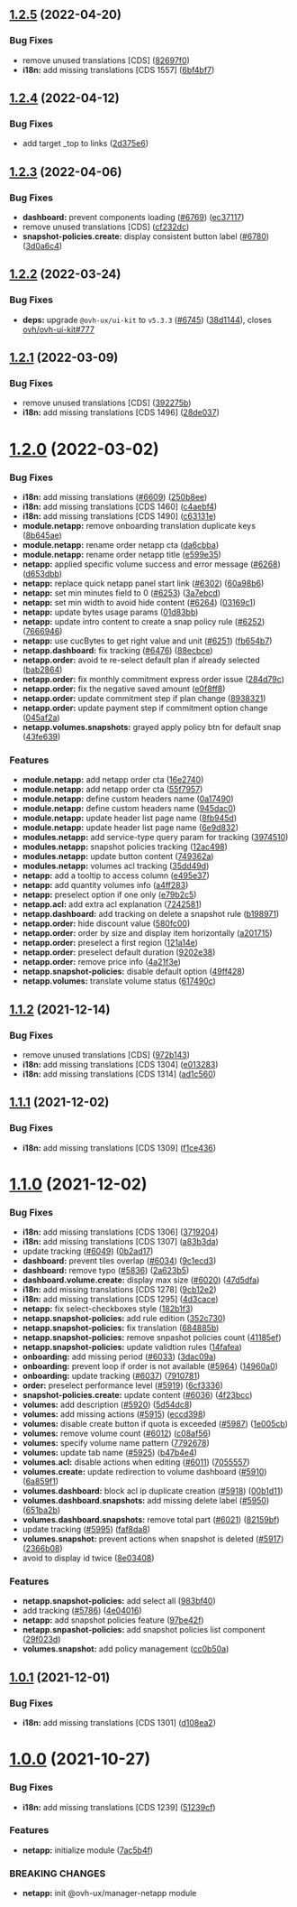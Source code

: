 ## [1.2.5](https://github.com/ovh/manager/compare/@ovh-ux/manager-netapp@1.2.4...@ovh-ux/manager-netapp@1.2.5) (2022-04-20)


### Bug Fixes

* remove unused translations [CDS] ([82697f0](https://github.com/ovh/manager/commit/82697f0b914cea21ff58f1ecda1ee70d41e31b94))
* **i18n:** add missing translations [CDS 1557] ([6bf4bf7](https://github.com/ovh/manager/commit/6bf4bf7aeda1592c457c842ba28b3a89bf53a9d7))



## [1.2.4](https://github.com/ovh/manager/compare/@ovh-ux/manager-netapp@1.2.3...@ovh-ux/manager-netapp@1.2.4) (2022-04-12)


### Bug Fixes

* add target _top to links ([2d375e6](https://github.com/ovh/manager/commit/2d375e6ac23773f6d4f9780aa3fa8df903692adc))



## [1.2.3](https://github.com/ovh/manager/compare/@ovh-ux/manager-netapp@1.2.2...@ovh-ux/manager-netapp@1.2.3) (2022-04-06)


### Bug Fixes

* **dashboard:** prevent components loading ([#6769](https://github.com/ovh/manager/issues/6769)) ([ec37117](https://github.com/ovh/manager/commit/ec3711771a8900ccb8a83c31f0f567d824d1a271))
* remove unused translations [CDS] ([cf232dc](https://github.com/ovh/manager/commit/cf232dcff3532bb6c8f0e270737ebe3713c454a5))
* **snapshot-policies.create:** display consistent button label ([#6780](https://github.com/ovh/manager/issues/6780)) ([3d0a6c4](https://github.com/ovh/manager/commit/3d0a6c45d3a53f70555655586e70d14e5963eb7c))



## [1.2.2](https://github.com/ovh/manager/compare/@ovh-ux/manager-netapp@1.2.1...@ovh-ux/manager-netapp@1.2.2) (2022-03-24)


### Bug Fixes

* **deps:** upgrade `@ovh-ux/ui-kit` to `v5.3.3` ([#6745](https://github.com/ovh/manager/issues/6745)) ([38d1144](https://github.com/ovh/manager/commit/38d11445b3671755758d153a4f4a166c7946705c)), closes [ovh/ovh-ui-kit#777](https://github.com/ovh/ovh-ui-kit/issues/777)



## [1.2.1](https://github.com/ovh/manager/compare/@ovh-ux/manager-netapp@1.2.0...@ovh-ux/manager-netapp@1.2.1) (2022-03-09)


### Bug Fixes

* remove unused translations [CDS] ([392275b](https://github.com/ovh/manager/commit/392275be32d68088c6ac31cf46806bdc1909d476))
* **i18n:** add missing translations [CDS 1496] ([28de037](https://github.com/ovh/manager/commit/28de037cae6dd646f59f809c2f6515886f5aeb4b))



# [1.2.0](https://github.com/ovh/manager/compare/@ovh-ux/manager-netapp@1.1.2...@ovh-ux/manager-netapp@1.2.0) (2022-03-02)


### Bug Fixes

* **i18n:** add missing translations ([#6609](https://github.com/ovh/manager/issues/6609)) ([250b8ee](https://github.com/ovh/manager/commit/250b8eed193b5235dc96e030a4f1de207bcf0439))
* **i18n:** add missing translations [CDS 1460] ([c4aebf4](https://github.com/ovh/manager/commit/c4aebf426e92bd8eb183eab4d4c800f6e6aee348))
* **i18n:** add missing translations [CDS 1490] ([c63131e](https://github.com/ovh/manager/commit/c63131e46494c8f7281350739b3a2d723e59a39f))
* **module.netapp:** remove onboarding translation duplicate keys ([8b645ae](https://github.com/ovh/manager/commit/8b645ae149340c3725cb200eeb1cc99779b9a1b8))
* **module.netapp:** rename order netapp cta ([da6cbba](https://github.com/ovh/manager/commit/da6cbbac67156f165df9e39fd0dac30d052bb9dd))
* **module.netapp:** rename order netapp title ([e599e35](https://github.com/ovh/manager/commit/e599e35d7ed7cfd48106abdc0708118dfa963d7d))
* **netapp:** applied specific volume success and error message ([#6268](https://github.com/ovh/manager/issues/6268)) ([d653dbb](https://github.com/ovh/manager/commit/d653dbb3799f6d91372cd8e79705c2c72390b0f7))
* **netapp:** replace quick netapp panel start link ([#6302](https://github.com/ovh/manager/issues/6302)) ([60a98b6](https://github.com/ovh/manager/commit/60a98b64c8959de897ebf6df58cda8a3caf7d379))
* **netapp:** set min minutes field to 0 ([#6253](https://github.com/ovh/manager/issues/6253)) ([3a7ebcd](https://github.com/ovh/manager/commit/3a7ebcd4add525855e02574fe53f69b94664d158))
* **netapp:** set min width to avoid hide content ([#6264](https://github.com/ovh/manager/issues/6264)) ([03169c1](https://github.com/ovh/manager/commit/03169c1e97a0e0edde3cced9155dfd6e8c8154cb))
* **netapp:** update bytes usage params ([01d83bb](https://github.com/ovh/manager/commit/01d83bb7e9b2f77b02dfa7d684ba9528f6da6b81))
* **netapp:** update intro content to create a snap policy rule ([#6252](https://github.com/ovh/manager/issues/6252)) ([7666946](https://github.com/ovh/manager/commit/76669463bcf1918cbd34fdb7d00416d934fa3ac0))
* **netapp:** use cucBytes to get right value and unit ([#6251](https://github.com/ovh/manager/issues/6251)) ([fb654b7](https://github.com/ovh/manager/commit/fb654b78d24b792201c2b58169d1cc2d37c6be08))
* **netapp.dashboard:** fix tracking ([#6476](https://github.com/ovh/manager/issues/6476)) ([88ecbce](https://github.com/ovh/manager/commit/88ecbce09399b2ede29b8603828ad1ac82ee8247))
* **netapp.order:** avoid te re-select default plan if already selected ([bab2864](https://github.com/ovh/manager/commit/bab28649b458f109cc35f96061bbec803262aa34))
* **netapp.order:** fix monthly commitment express order issue ([284d79c](https://github.com/ovh/manager/commit/284d79c9c2417ec00e702c30b3b3ab509ef82ea7))
* **netapp.order:** fix the negative saved amount ([e0f8ff8](https://github.com/ovh/manager/commit/e0f8ff8377f2dc86903d1debd0e818edb44f4e6f))
* **netapp.order:** update commitment step if plan change ([8938321](https://github.com/ovh/manager/commit/8938321844f55e7808ea8522b7a0e4c5562909ad))
* **netapp.order:** update payment step if commitment option change ([045af2a](https://github.com/ovh/manager/commit/045af2a5b5cb252f9f3d4f7a5557276fe4bee0f6))
* **netapp.volumes.snapshots:** grayed apply policy btn for default snap ([43fe639](https://github.com/ovh/manager/commit/43fe639904c3c577528bf3162c7892e5bdf998ae))


### Features

* **module.netapp:** add netapp order cta ([16e2740](https://github.com/ovh/manager/commit/16e274084f0d320214c1e6e1f219476b7bb4addb))
* **module.netapp:** add netapp order cta ([55f7957](https://github.com/ovh/manager/commit/55f795791b4c4701e1cd9d4d9af2e8b7b0bdead1))
* **module.netapp:** define custom headers name ([0a17490](https://github.com/ovh/manager/commit/0a1749053b6e009eb9a7c36d8d65e4432e1414c0))
* **module.netapp:** define custom headers name ([945dac0](https://github.com/ovh/manager/commit/945dac029f2c0c31c4747adf07e50646e0944a3d))
* **module.netapp:** update header list page name ([8fb945d](https://github.com/ovh/manager/commit/8fb945da81a068b27a9eef7f655b34806f0d6fa3))
* **module.netapp:** update header list page name ([6e9d832](https://github.com/ovh/manager/commit/6e9d8320008c919a6490684fda74e26935211244))
* **modules.netapp:** add service-type query param for tracking ([3974510](https://github.com/ovh/manager/commit/3974510cb561b78f8fd751ed183210b6de02e023))
* **modules.netapp:** snapshot policies tracking ([12ac498](https://github.com/ovh/manager/commit/12ac4985da19ac865480d30f41a69f5d45b51a67))
* **modules.netapp:** update button content ([749362a](https://github.com/ovh/manager/commit/749362a1206371cb8ac72fe807ed1bb3e6c7eec6))
* **modules.netapp:** volumes acl tracking ([35dd49d](https://github.com/ovh/manager/commit/35dd49d04cd20c1cf2fb9ece2c0e2ea873a99256))
* **netapp:** add a tooltip to access column ([e495e37](https://github.com/ovh/manager/commit/e495e3739a7bfdfb97d01c290a8eacf79273639b))
* **netapp:** add quantity volumes info ([a4ff283](https://github.com/ovh/manager/commit/a4ff28302a354e617197dd0edd5661e849d3501e))
* **netapp:** preselect option if one only ([e79b2c5](https://github.com/ovh/manager/commit/e79b2c569ca0216eb39cf1d32af8477caa8bd15f))
* **netapp.acl:** add extra acl explanation ([7242581](https://github.com/ovh/manager/commit/724258131d317d1ca28f47721bde6cb6ebbcbed3))
* **netapp.dashboard:** add tracking on delete a snapshot rule ([b198971](https://github.com/ovh/manager/commit/b1989715cf972c857de3646ef43433960fd1718c))
* **netapp.order:** hide discount value ([580fc00](https://github.com/ovh/manager/commit/580fc00c789be2b8c611632affd6314c9e6b17be))
* **netapp.order:** order by size and display item horizontally ([a201715](https://github.com/ovh/manager/commit/a201715b9cced28e34e6fdc801ec5c598bb30b40))
* **netapp.order:** preselect a first region ([121a14e](https://github.com/ovh/manager/commit/121a14ef1d906faf24d4bf40e1401e3cd094fe41))
* **netapp.order:** preselect default duration ([9202e38](https://github.com/ovh/manager/commit/9202e38c0f49fa6a80b2f52782e713495d86a8d5))
* **netapp.order:** remove price info ([4a21f3e](https://github.com/ovh/manager/commit/4a21f3ecc321198e71c80069f83ebf4d37da0a07))
* **netapp.snapshot-policies:** disable default option ([49ff428](https://github.com/ovh/manager/commit/49ff428d6e53ebba31b176590f807ff796b63a7d))
* **netapp.volumes:** translate volume status ([617490c](https://github.com/ovh/manager/commit/617490c70bc40a797a7df0cf97f459111cf89942))



## [1.1.2](https://github.com/ovh/manager/compare/@ovh-ux/manager-netapp@1.1.1...@ovh-ux/manager-netapp@1.1.2) (2021-12-14)


### Bug Fixes

* remove unused translations [CDS] ([972b143](https://github.com/ovh/manager/commit/972b143b1b29fd4bde0fddee8369220ae058ffa0))
* **i18n:** add missing translations [CDS 1304] ([e013283](https://github.com/ovh/manager/commit/e01328307c5ec1df4aae71c6ae529d70cc49da14))
* **i18n:** add missing translations [CDS 1314] ([ad1c560](https://github.com/ovh/manager/commit/ad1c56015e2ab383e81b142bbb9596123af4a821))



## [1.1.1](https://github.com/ovh/manager/compare/@ovh-ux/manager-netapp@1.1.0...@ovh-ux/manager-netapp@1.1.1) (2021-12-02)


### Bug Fixes

* **i18n:** add missing translations [CDS 1309] ([f1ce436](https://github.com/ovh/manager/commit/f1ce43693f7eaeab1edbea6f6f0ca6433f8c014a))



# [1.1.0](https://github.com/ovh/manager/compare/@ovh-ux/manager-netapp@1.0.1...@ovh-ux/manager-netapp@1.1.0) (2021-12-02)


### Bug Fixes

* **i18n:** add missing translations [CDS 1306] ([3719204](https://github.com/ovh/manager/commit/3719204652884e423ac44740d58d8d87269f06d3))
* **i18n:** add missing translations [CDS 1307] ([a83b3da](https://github.com/ovh/manager/commit/a83b3dab4c6d6f3d3bea2fe766fa25731897a7e7))
* update tracking ([#6049](https://github.com/ovh/manager/issues/6049)) ([0b2ad17](https://github.com/ovh/manager/commit/0b2ad1778cd2b52ccfe0c34abea93c913067faac))
* **dashboard:** prevent tiles overlap ([#6034](https://github.com/ovh/manager/issues/6034)) ([9c1ecd3](https://github.com/ovh/manager/commit/9c1ecd3bd0ff3d58c0e269ecb3344870191bb2db))
* **dashboard:** remove typo ([#5836](https://github.com/ovh/manager/issues/5836)) ([2a623b5](https://github.com/ovh/manager/commit/2a623b501251d38860d9e90ac843ef1943362f4e))
* **dashboard.volume.create:** display max size ([#6020](https://github.com/ovh/manager/issues/6020)) ([47d5dfa](https://github.com/ovh/manager/commit/47d5dfa3647c73447f806717c4e997a4b442d0ee))
* **i18n:** add missing translations [CDS 1278] ([9cb12e2](https://github.com/ovh/manager/commit/9cb12e24b96631d7bff397dc6813287cec473d79))
* **i18n:** add missing translations [CDS 1295] ([4d3cace](https://github.com/ovh/manager/commit/4d3caceb4fbb837f4b4ecd677d9b9e47af8acc0b))
* **netapp:** fix select-checkboxes style ([182b1f3](https://github.com/ovh/manager/commit/182b1f328c81dc7fd78541c056d14b196a560340))
* **netapp.snapshot-policies:** add rule edition ([352c730](https://github.com/ovh/manager/commit/352c7302774aa8a9f0b6eeeda69b04c784c411b6))
* **netapp.snapshot-policies:** fix translation ([684885b](https://github.com/ovh/manager/commit/684885bd2672267bc33e5388b61232b7b3661639))
* **netapp.snapshot-policies:** remove snpashot policies count ([41185ef](https://github.com/ovh/manager/commit/41185ef6b20c00ee2c3d711185ac8931b5c8084b))
* **netapp.snapshot-policies:** update validtion rules ([14fafea](https://github.com/ovh/manager/commit/14fafea557b7795265659a7d16caa374d4660261))
* **onboarding:** add missing period ([#6033](https://github.com/ovh/manager/issues/6033)) ([3dac09a](https://github.com/ovh/manager/commit/3dac09a028adbd574687fac8e0f46f4f07b08cec))
* **onboarding:** prevent loop if order is not available ([#5964](https://github.com/ovh/manager/issues/5964)) ([14960a0](https://github.com/ovh/manager/commit/14960a024683be3479131a1ad505a84285fecd03))
* **onboarding:** update tracking ([#6037](https://github.com/ovh/manager/issues/6037)) ([7910781](https://github.com/ovh/manager/commit/791078183804a3b9518f6aad62e04728172158bf))
* **order:** preselect performance level ([#5919](https://github.com/ovh/manager/issues/5919)) ([6cf3336](https://github.com/ovh/manager/commit/6cf33369b8ce464d8e7a07c5b6c96fa89f589bee))
* **snapshot-policies.create:** update content ([#6036](https://github.com/ovh/manager/issues/6036)) ([4f23bcc](https://github.com/ovh/manager/commit/4f23bcc8cebe3281eadd2b1b9f5b7a8913b42a0c))
* **volumes:** add description ([#5920](https://github.com/ovh/manager/issues/5920)) ([5d54dc8](https://github.com/ovh/manager/commit/5d54dc806a28615d9b15a79ede619ddc025f2d1f))
* **volumes:** add missing actions ([#5915](https://github.com/ovh/manager/issues/5915)) ([eccd398](https://github.com/ovh/manager/commit/eccd398f393f58c5a4782b9ba0f0aa44323c2c85))
* **volumes:** disable create button if quota is exceeded ([#5987](https://github.com/ovh/manager/issues/5987)) ([1e005cb](https://github.com/ovh/manager/commit/1e005cbb36607c0ff95c08180eefa2d576735707))
* **volumes:** remove volume count ([#6012](https://github.com/ovh/manager/issues/6012)) ([c08af56](https://github.com/ovh/manager/commit/c08af5698187c5be780f1a6ae1657eb4af1a440d))
* **volumes:** specify volume name pattern ([7792678](https://github.com/ovh/manager/commit/7792678377160df18b8020c324432feabe53f30d))
* **volumes:** update tab name ([#5925](https://github.com/ovh/manager/issues/5925)) ([b47b4e4](https://github.com/ovh/manager/commit/b47b4e487c9114e09863de96129de88ed575917f))
* **volumes.acl:** disable actions when editing ([#6011](https://github.com/ovh/manager/issues/6011)) ([7055557](https://github.com/ovh/manager/commit/70555576e24e8542dfa9e2d75087fe42661521a6))
* **volumes.create:** update redirection to volume dashboard ([#5910](https://github.com/ovh/manager/issues/5910)) ([6a859f1](https://github.com/ovh/manager/commit/6a859f11d317411919cb06408ebaed46eeafa92c))
* **volumes.dashboard:** block acl ip duplicate creation ([#5918](https://github.com/ovh/manager/issues/5918)) ([00b1d11](https://github.com/ovh/manager/commit/00b1d11537441f1cc7e0b322fab41301e840ad0b))
* **volumes.dashboard.snapshots:** add missing delete label ([#5950](https://github.com/ovh/manager/issues/5950)) ([651ba2b](https://github.com/ovh/manager/commit/651ba2bf046460611acd70cdc62852cc1db162a0))
* **volumes.dashboard.snapshots:** remove total part ([#6021](https://github.com/ovh/manager/issues/6021)) ([82159bf](https://github.com/ovh/manager/commit/82159bf0187ce932ae1ad9360bb6ba33dceb64d3))
* update tracking ([#5995](https://github.com/ovh/manager/issues/5995)) ([faf8da8](https://github.com/ovh/manager/commit/faf8da8145029ec515f28cb02e50d4b35ccc7b70))
* **volumes.snapshot:** prevent actions when snapshot is deleted ([#5917](https://github.com/ovh/manager/issues/5917)) ([2366b08](https://github.com/ovh/manager/commit/2366b081127bb45fc8748d4ea2f1f1767108a098))
* avoid to display id twice ([8e03408](https://github.com/ovh/manager/commit/8e0340874d5a1dc07807eee314abeaf3450b83d6))


### Features

* **netapp.snapshot-policies:** add select all ([983bf40](https://github.com/ovh/manager/commit/983bf40be4784e2a47eb4c341def08c84b940ed6))
* add tracking ([#5786](https://github.com/ovh/manager/issues/5786)) ([4e04016](https://github.com/ovh/manager/commit/4e0401606a1f0da9aebf814140a46ed39dfa4f70))
* **netapp:** add snapshot policies feature ([97be42f](https://github.com/ovh/manager/commit/97be42f9e26cf307997152fb37aef0dc48b5301b))
* **netapp.snpashot-policies:** add snapshot policies list component ([29f023d](https://github.com/ovh/manager/commit/29f023dbbc06440dd6d26dae1e29d0d2c24209fa))
* **volumes.snapshot:** add policy management ([cc0b50a](https://github.com/ovh/manager/commit/cc0b50a8e3697616af88816d5d0d78627e017b4b))



## [1.0.1](https://github.com/ovh/manager/compare/@ovh-ux/manager-netapp@1.0.0...@ovh-ux/manager-netapp@1.0.1) (2021-12-01)


### Bug Fixes

* **i18n:** add missing translations [CDS 1301] ([d108ea2](https://github.com/ovh/manager/commit/d108ea2e6f99a4007589c12ca1810944f2787376))



# [1.0.0](https://github.com/ovh/manager/compare/@ovh-ux/manager-netapp@0.0.0...@ovh-ux/manager-netapp@1.0.0) (2021-10-27)


### Bug Fixes

* **i18n:** add missing translations [CDS 1239] ([51239cf](https://github.com/ovh/manager/commit/51239cfb10e50f2d78aa4b42ae07d8e6a2021bc7))


### Features

* **netapp:** initialize module ([7ac5b4f](https://github.com/ovh/manager/commit/7ac5b4f0d25f0ac602f811f415d2488d398915ed))


### BREAKING CHANGES

* **netapp:** init @ovh-ux/manager-netapp module



